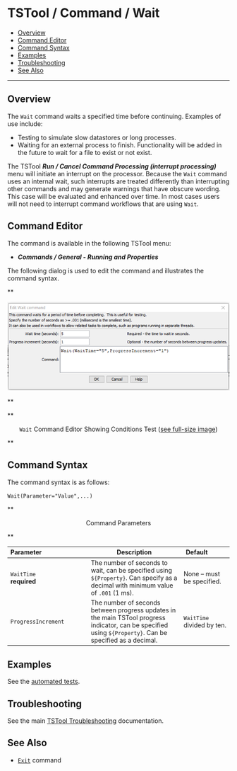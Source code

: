 # TSTool / Command / Wait #

*   [Overview](#overview)
*   [Command Editor](#command-editor)
*   [Command Syntax](#command-syntax)
*   [Examples](#examples)
*   [Troubleshooting](#troubleshooting)
*   [See Also](#see-also)

-------------------------

## Overview ##

The `Wait` command waits a specified time before continuing.  Examples of use include:

*   Testing to simulate slow datastores or long processes.
*   Waiting for an external process to finish.  Functionality will be added in the future to wait for a file to exist or not exist.

The TSTool ***Run / Cancel Command Processing (interrupt processing)*** menu will initiate an interrupt on the processor.
Because the `Wait` command uses an internal wait,
such interrupts are treated differently than interrupting other commands and may generate warnings that have obscure wording.
This case will be evaluated and enhanced over time.
In most cases users will not need to interrupt command workflows that are using `Wait`.

## Command Editor ##

The command is available in the following TSTool menu:

*   ***Commands / General - Running and Properties***

The following dialog is used to edit the command and illustrates the command syntax.

**<p style="text-align: center;">
![Wait command editor](Wait.png)
</p>**

**<p style="text-align: center;">
`Wait` Command Editor Showing Conditions Test (<a href="../Wait.png">see full-size image</a>)
</p>**

## Command Syntax ##

The command syntax is as follows:

```text
Wait(Parameter="Value",...)
```
**<p style="text-align: center;">
Command Parameters
</p>**

| **Parameter**&nbsp;&nbsp;&nbsp;&nbsp;&nbsp;&nbsp;&nbsp;&nbsp;&nbsp;&nbsp;&nbsp;&nbsp;&nbsp;&nbsp;&nbsp;&nbsp;&nbsp;&nbsp;&nbsp;&nbsp;&nbsp;&nbsp;&nbsp;&nbsp;&nbsp;&nbsp; | **Description** | **Default**&nbsp;&nbsp;&nbsp;&nbsp;&nbsp;&nbsp;&nbsp;&nbsp;&nbsp;&nbsp; |
| --------------|-----------------|----------------- |
|`WaitTime`<br>**required**|The number of seconds to wait, can be specified using `${Property}`.  Can specify as a decimal with minimum value of `.001` (1 ms). |None – must be specified.|
|`ProgressIncrement`|The number of seconds between progress updates in the main TSTool progress indicator, can be specified using `${Property}`.  Can be specified as a decimal. |`WaitTime` divided by ten.|

## Examples ##

See the [automated tests](https://github.com/OpenCDSS/cdss-app-tstool-test/tree/master/test/commands/Wait).

## Troubleshooting ##

See the main [TSTool Troubleshooting](../../troubleshooting/troubleshooting.md) documentation.

## See Also ##

*   [`Exit`](../Exit/Exit.md) command
